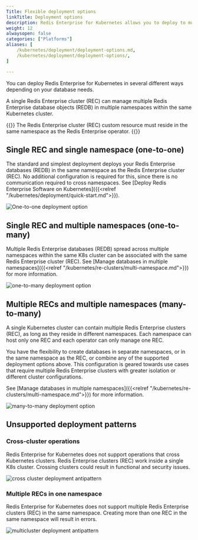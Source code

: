 ```yaml
---
Title: Flexible deployment options
linkTitle: Deployment options
description: Redis Enterprise for Kubernetes allows you to deploy to multiple namespaces. This article describes flexible deployment options you can use to meet your specific needs. 
weight: 12
alwaysopen: false
categories: ["Platforms"]
aliases: [
    /kubernetes/deployment/deployment-options.md,
    /kubernetes/deployment/deployment-options/,
]

---
```

You can deploy Redis Enterprise for Kubernetes in several different ways depending on your database needs.

A single Redis Enterprise cluster (REC) can manage multiple Redis Enterprise database objects (REDB) in multiple namespaces within the same Kubernetes cluster.

{{<note>}} The Redis Enterprise cluster (REC) custom resource must reside in the same namespace as the Redis Enterprise operator.
{{</note>}}

## Single REC and single namespace (one-to-one)

The standard and simplest deployment deploys your Redis Enterprise databases (REDB) in the same namespace as the Redis Enterprise cluster (REC). No additional configuration is required for this, since there is no communication required to cross namespaces. See [Deploy Redis Enterprise Software on Kubernetes]({{<relref "/kubernetes/deployment/quick-start.md">}}).

![One-to-one deployment option](/images/platforms/k8s-deploy-one-to-one.png)

## Single REC and multiple namespaces (one-to-many)

Multiple Redis Enterprise databases (REDB) spread across multiple namespaces within the same K8s cluster can be associated with the same Redis Enterprise cluster (REC). See [Manage databases in multiple namespaces]({{<relref "/kubernetes/re-clusters/multi-namespace.md">}}) for more information.

![one-to-many deployment option](/images/platforms/k8s-deploy-one-to-many.png)

## Multiple RECs and multiple namespaces (many-to-many)

A single Kubernetes cluster can contain multiple Redis Enterprise clusters (REC), as long as they reside in different namespaces. Each namespace can host only one REC and each operator can only manage one REC.

You have the flexibility to create databases in separate namespaces, or in the same namespace as the REC, or combine any of the supported deployment options above. This configuration is geared towards use cases that require multiple Redis Enterprise clusters with greater isolation or different cluster configurations.

See [Manage databases in multiple namespaces]({{<relref "/kubernetes/re-clusters/multi-namespace.md">}}) for more information.


![many-to-many deployment option](/images/platforms/k8s-deploy-many-to-many.png)

## Unsupported deployment patterns

### Cross-cluster operations

Redis Enterprise for Kubernetes does not support operations that cross Kubernetes clusters. Redis Enterprise clusters (REC) work inside a single K8s cluster. Crossing clusters could result in functional and security issues.

![cross cluster deployment antipattern](/images/platforms/k8s-deploy-cross-namespaces.png)

### Multiple RECs in one namespace

Redis Enterprise for Kubernetes does not support multiple Redis Enterprise clusters (REC) in the same namespace. Creating more than one REC in the same namespace will result in errors.

![multicluster deployment antipattern](/images/platforms/k8s-deploy-multicluster-antipattern.png)